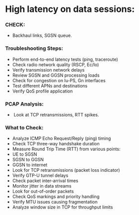 #     High latency on data sessions:

### CHECK:
- Backhaul links, SGSN queue.  

### Troubleshooting Steps: 
- Perform end-to-end latency tests (ping, traceroute) 
- Check radio network quality (RSCP, Ec/Io) 
- Verify transmission network delays 
- Review SGSN and GGSN processing loads 
- Check for congestion on Iu-PS, Gn interfaces 
- Test different APNs and destinations 
- Verify QoS profile application 
 

### PCAP Analysis:
-  Look at TCP retransmissions, RTT spikes. 

### What to Check:
- Analyze ICMP Echo Request/Reply (ping) timing 
- Check TCP three-way handshake duration 
- Measure Round Trip Time (RTT) from various points: 
- UE to SGSN 
- SGSN to GGSN 
- GGSN to internet 
- Look for TCP retransmissions (packet loss indicator) 
- Verify GTP-U tunnel delays 
- Check packet inter-arrival times 
- Monitor jitter in data streams 
- Look for out-of-order packets 
- Check QoS markings and priority handling 
- Verify MTU issues causing fragmentation 
- Analyze window size in TCP for throughput limits 